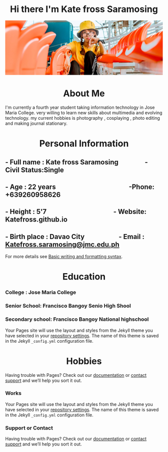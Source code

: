 <h1 align="center">Hi there I'm Kate fross Saramosing </h1>

![This is an image](me.jpg)

<h1 align="center">About Me
</h1>


I'm currently a fourth year student taking information technology in Jose Maria College. very willing to learn new skills about multimedia and evolving technology.
my current hobbies is photography , cosplaying , photo editing and making journal stationary.

<h1 align="center">Personal Information </h1>

## - Full name : Kate fross Saramosing  &nbsp; &nbsp; &nbsp; &nbsp; &nbsp; &nbsp; &nbsp; &nbsp; - Civil Status:Single
## - Age : 22 years &nbsp; &nbsp; &nbsp; &nbsp; &nbsp; &nbsp; &nbsp; &nbsp; &nbsp; &nbsp; &nbsp; &nbsp; &nbsp; &nbsp; &nbsp; &nbsp; &nbsp; &nbsp; &nbsp; &nbsp; &nbsp; &nbsp; &nbsp; -Phone: +639260958626
## - Height : 5'7  &nbsp;  &nbsp; &nbsp; &nbsp; &nbsp; &nbsp; &nbsp; &nbsp; &nbsp; &nbsp; &nbsp; &nbsp; &nbsp; &nbsp; &nbsp; &nbsp; &nbsp; &nbsp; &nbsp; &nbsp; &nbsp; - Website: Katefross.github.io
## - Birth place : Davao City  &nbsp; &nbsp; &nbsp; &nbsp; &nbsp; &nbsp; &nbsp; &nbsp; &nbsp; &nbsp; &nbsp;- Email : Katefross.saramosing@jmc.edu.ph


For more details see [Basic writing and formatting syntax](https://docs.github.com/en/github/writing-on-github/getting-started-with-writing-and-formatting-on-github/basic-writing-and-formatting-syntax).

<h1 align="center">Education </h1>

### College : Jose Maria College 
### Senior School:  Francisco Bangoy Senio High Shool
### Secondary school: Francisco Bangoy National highschool

Your Pages site will use the layout and styles from the Jekyll theme you have selected in your [repository settings](https://github.com/katefross/katefross.github.io/settings/pages). The name of this theme is saved in the Jekyll `_config.yml` configuration file.

<h1 align="center"> Hobbies </h1>

Having trouble with Pages? Check out our [documentation](https://docs.github.com/categories/github-pages-basics/) or [contact support](https://support.github.com/contact) and we’ll help you sort it out.

### Works

Your Pages site will use the layout and styles from the Jekyll theme you have selected in your [repository settings](https://github.com/katefross/katefross.github.io/settings/pages). The name of this theme is saved in the Jekyll `_config.yml` configuration file.

### Support or Contact

Having trouble with Pages? Check out our [documentation](https://docs.github.com/categories/github-pages-basics/) or [contact support](https://support.github.com/contact) and we’ll help you sort it out.
